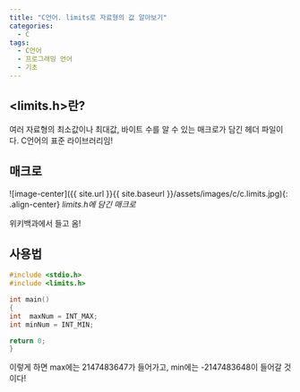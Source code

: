 ```yaml
---
title: "C언어. limits로 자료형의 값 알아보기"
categories:
  - C
tags:
  - C언어
  - 프로그래밍 언어
  - 기초
---
```


## <limits.h>란?

여러 자료형의 최소값이나 최대값, 바이트 수를 알 수 있는 매크로가 담긴 헤더 파일이다. C언어의 표준 라이브러리임!

## 매크로

![image-center]({{ site.url }}{{ site.baseurl }}/assets/images/c/c.limits.jpg){: .align-center}
_limits.h에 담긴 매크로_

위키백과에서 들고 옴!

## 사용법

```c
#include <stdio.h>
#include <limits.h>

int main()
{
int  maxNum = INT_MAX;
int minNum = INT_MIN;

return 0;
}
```

이렇게 하면 max에는 2147483647가 들어가고, min에는 -2147483648이 들어갈 것이다!